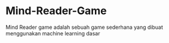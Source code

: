 # Mind-Reader-Game
 Mind Reader game adalah sebuah game sederhana yang dibuat menggunakan machine learning dasar